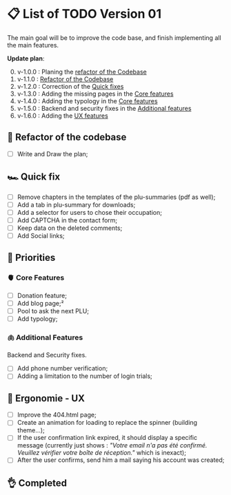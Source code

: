 # 📋 List of TODO Version 01

The main goal will be to improve the code base, and finish implementing all the main features.

**Update plan**:

0. v-1.0.0 : Planing the [refactor of the Codebase](#-refactor-of-the-codebase)
1. v-1.1.0 : [Refactor of the Codebase](#-refactor-of-the-codebase)
2. v-1.2.0 : Correction of the [Quick fixes](#️-quick-fix)
3. v-1.3.0 : Adding the missing pages in the [Core features](#-core-features)
4. v-1.4.0 : Adding the typology in the [Core features](#-core-features)
5. v-1.5.0 : Backend and security fixes in the [Additional features](#-additional-features)
6. v-1.6.0 : Adding the [UX features](#-ergonomie---ux)

## 🤖 Refactor of the codebase

- [ ] Write and Draw the plan;

## 🏎️ Quick fix

- [ ] Remove chapters in the templates of the plu-summaries (pdf as well);
- [ ] Add a tab in plu-summary for downloads;
- [ ] Add a selector for users to chose their occupation;
- [ ] Add CAPTCHA in the contact form;
- [ ] Keep data on the deleted comments;
- [ ] Add Social links;

## 🍖 Priorities

### 🫀 Core Features

- [ ] Donation feature;
- [ ] Add blog page;²
- [ ] Pool to ask the next PLU;
- [ ] Add typology;

### 🫁 Additional Features

Backend and Security fixes.

- [ ] Add phone number verification;
- [ ] Adding a limitation to the number of login trials;

## 🦯 Ergonomie - UX

- [ ] Improve the 404.html page;
- [ ] Create an animation for loading to replace the spinner (building theme...);
- [ ] If the user confirmation link expired, it should display a specific message (currently just shows : _"Votre email n'a pas été confirmé. Veuillez vérifier votre boîte de réception."_ which is inexact);
- [ ] After the user confirms, send him a mail saying his account was created;

## 👌 Completed
